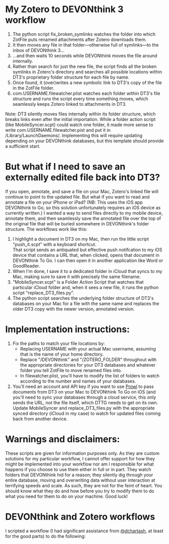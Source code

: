 <h1>My Zotero to DEVONthink 3 workflow</h1>
<ol><li>The python script fix_broken_symlinks watches the folder into which ZotFile puts renamed attachments after Zotero downloads them.</li><li>It then moves any file in that folder&mdash;otherwise full of symlinks&mdash;to the inbox of DEVONthink 3...</li><li>...and then waits 10 seconds while DEVONthink moves the file around internally.</li><li>Rather than search for just the new file, the script finds all the broken symlinks in Zotero's directory and searches all possible locations within DT3's proprietary folder structure for each file by name.</li><li>Once found, it (over)writes a new symbolic link to DT3's copy of the file in the ZotFile folder.</li><li>com.USERNAME.filewatcher.plist watches each folder within DT3's file structure and runs the script every time something moves, which seamlessly keeps Zotero linked to attachments in DT3.</li></ol>Note: DT3 silently moves files internally within its folder structure, which breaks links even after the initial importation. While a folder action script (like MobileSyncer.scpt) could watch one folder, it made more sense to write com.USERNAME.filewatcher.pist and put it in /Library/LaunchDaemons/. Implementing this will require updating depending on your DEVONthink databases, but this template should provide a sufficient start.</p><H1>But what if I need to save an externally edited file back into DT3?</H1><p>If you open, annotate, and save a file on your Mac, Zotero's linked file will continue to point to the updated file. But what if you want to read and annotate a file on your iPhone or iPad? (NB: This uses the iOS app DEVONthink to Go, so this solution unfortunately requires an iOS device as currently written.) I wanted a way to send files directly to my mobile device, annotate them, and then seamlessly save the annotated file over the top of the original file that will be buried somewhere in DEVONthink's folder structure. The workflows work like this:<ol><li>I highlight a document in DT3 on my Mac, then run the little script "push_it.scpt" with a keyboard shortcut.</li>That script sends an antiquated but effective push notifcation to my iOS device that contains a URL that, when clicked, opens that document in DEVONthink To Go. I can then open it in another application like Word or GoodReader.</li><li>When I'm done, I save it to a dedicated folder in iCloud that syncs to my Mac, making sure to save it with precisely the same filename.</li><li>"MobileSyncer.scpt" is a Folder Action Script that watches that particular iCloud folder and, when it sees a new file, it runs the python script "replace_DT3_files.py".</li><li>The python script searches the underlying folder structure of DT3's databases on your Mac for a file with the same name and replaces the older DT3 copy with the newer version, annotated version.</li></ol></p><h1>Implementation instructions:</h1><ol><li>Fix the paths to match your file locations by:<ul><li>Replacing USERNAME with your actual Mac username, assuming that is the name of your home directory.</li><li>Replace "/DEVONthink" and "/ZOTERO_FOLDER" throughout with the appropriate directories for your DT3 databases and whatever folder you tell ZotFile to move renamed files into.</li><li>In filewatcher.plist, you'll have to modify the list of folders to watch according to the number and names of your databases.</ul><li>You'll need an account and API key if you want to use <a href="https://www.prowlapp.com" target="_blank">Prowl</a> to pass documents from DT3 on your Mac to DEVONthink To Go on iOS (and you'll need to sync your databases through a cloud service, this only sends the URL, not the file itself, which DTTG needs to get on its own.</li>Update MobileSyncer and replace_DT3_files.py with the appropriate synced directory (iCloud in my case) to watch for updated files coming back from another device.</li></ol><H1>Warnings and disclaimers:</H1><p>These scripts are given for information purposes only. As they are custom solutions for my particular workflow, I cannot offer support for how they might be implemented into your workflow nor am I responsible for what happens if you choose to use them either in full or in part. They watch folders that DEVONthink hid for a reason; they silently dig through your entire database, moving and overwriting data without user interaction at terrifying speeds and scale. As such, they are not for the feint of heart. You should know what they do and how before you try to modify them to do what you need for them to do on your machine. Good luck!</p>
<h1>DEVONthink and Zotero workflows</h1><p>I scripted a workflow (I had significant assistance from <a href="https://github.com/dchartash" target="_blank">@dchartash</a>, at least for the good parts) to do the following:
